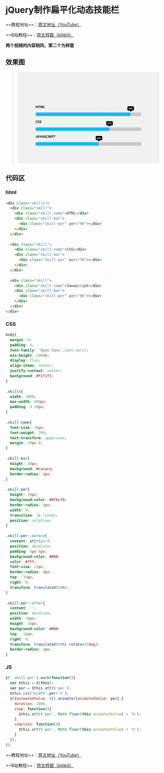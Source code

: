 # jQuery制作扁平化动态技能栏
==教程地址==：[原文地址（YouTube）](https://youtu.be/xHuWmgV4O9Y)

==B站教程==：[原文转载（bilibili）](https://www.bilibili.com/video/av96549385)

**两个视频的内容相同，第二个为转载**

## 效果图
>![演示图片](演示.gif)

## 代码区

### html
```html
<div class="skills">
  <div class="skill">
    <div class="skill-name">HTML</div>
    <div class="skill-bar">
      <div class="skill-per" per="90"></div>
    </div>
  </div>

  <div class="skill">
    <div class="skill-name">CSS</div>
    <div class="skill-bar">
      <div class="skill-per" per="70"></div>
    </div>
  </div>

  <div class="skill">
    <div class="skill-name">Javascript</div>
    <div class="skill-bar">
      <div class="skill-per" per="60"></div>
    </div>
  </div>
</div>
```
### CSS
```css
body{
  margin: 0;
  padding: 0;
  font-family: 'Open Sans',sans-serif;
  min-height: 100vh;
  display: flex;
  align-items: center;
  justify-content: center;
  background: #f1f1f1;
}

.skills{
  width: 100%;
  max-width: 600px;
  padding: 0 20px;
}

.skill-name{
  font-size: 18px;
  font-weight: 700;
  text-transform: uppercase;
  margin: 20px 0;
}

.skill-bar{
  height: 20px;
  background: #cacaca;
  border-radius: 8px;
}

.skill-per{
  height: 20px;
  background-color: #0fbcf9;
  border-radius: 8px;
  width: 0;
  transition: 1s linear;
  position: relative;
}

.skill-per::before{
  content: attr(per);
  position: absolute;
  padding: 4px 6px;
  background-color: #000;
  color: #fff;
  font-size: 12px;
  border-radius: 4px;
  top: -35px;
  right: 0;
  transform: translateX(50%);
}

.skill-per::after{
  content: '';
  position: absolute;
  width: 10px;
  height: 10px;
  background-color: #000;
  top: -16px;
  right: 0;
  transform: translateX(50%) rotate(45deg);
  border-radius: 2px;
}
```
### JS
```javascript
$('.skill-per').each(function(){
  var $this = $(this);
  var per = $this.attr('per');
  $this.css("width",per+'%');
  $({animatedValue: 0}).animate({animatedValue: per},{
    duration: 1000,
    step: function(){
      $this.attr('per', Math.floor(this.animatedValue) + '%');
    },
    complete: function(){
      $this.attr('per', Math.floor(this.animatedValue) + '%');
    }
  });
});
```
==教程地址==：[原文地址（YouTube）](https://youtu.be/xHuWmgV4O9Y)

==B站教程==：[原文转载（bilibili）](https://www.bilibili.com/video/av96549385)